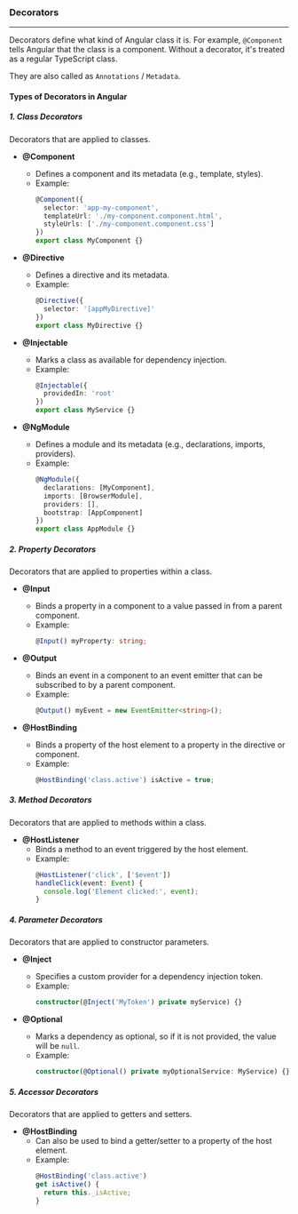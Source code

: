 ### Decorators
---

Decorators define what kind of Angular class it is. For example, `@Component` tells Angular that the class is a component. Without a decorator, it's treated as a regular TypeScript class.

They are also called as `Annotations` / `Metadata`.

#### Types of Decorators in Angular


##### 1. Class Decorators
Decorators that are applied to classes.

- **@Component**
  - Defines a component and its metadata (e.g., template, styles).
  - Example:
    ```typescript
    @Component({
      selector: 'app-my-component',
      templateUrl: './my-component.component.html',
      styleUrls: ['./my-component.component.css']
    })
    export class MyComponent {}
    ```

- **@Directive**
  - Defines a directive and its metadata.
  - Example:
    ```typescript
    @Directive({
      selector: '[appMyDirective]'
    })
    export class MyDirective {}
    ```

- **@Injectable**
  - Marks a class as available for dependency injection.
  - Example:
    ```typescript
    @Injectable({
      providedIn: 'root'
    })
    export class MyService {}
    ```

- **@NgModule**
  - Defines a module and its metadata (e.g., declarations, imports, providers).
  - Example:
    ```typescript
    @NgModule({
      declarations: [MyComponent],
      imports: [BrowserModule],
      providers: [],
      bootstrap: [AppComponent]
    })
    export class AppModule {}
    ```

##### 2. Property Decorators
Decorators that are applied to properties within a class.

- **@Input**
  - Binds a property in a component to a value passed in from a parent component.
  - Example:
    ```typescript
    @Input() myProperty: string;
    ```

- **@Output**
  - Binds an event in a component to an event emitter that can be subscribed to by a parent component.
  - Example:
    ```typescript
    @Output() myEvent = new EventEmitter<string>();
    ```

- **@HostBinding**
  - Binds a property of the host element to a property in the directive or component.
  - Example:
    ```typescript
    @HostBinding('class.active') isActive = true;
    ```

##### 3. Method Decorators
Decorators that are applied to methods within a class.

- **@HostListener**
  - Binds a method to an event triggered by the host element.
  - Example:
    ```typescript
    @HostListener('click', ['$event'])
    handleClick(event: Event) {
      console.log('Element clicked:', event);
    }
    ```

##### 4. Parameter Decorators
Decorators that are applied to constructor parameters.

- **@Inject**
  - Specifies a custom provider for a dependency injection token.
  - Example:
    ```typescript
    constructor(@Inject('MyToken') private myService) {}
    ```

- **@Optional**
  - Marks a dependency as optional, so if it is not provided, the value will be `null`.
  - Example:
    ```typescript
    constructor(@Optional() private myOptionalService: MyService) {}
    ```

##### 5. Accessor Decorators
Decorators that are applied to getters and setters.

- **@HostBinding**
  - Can also be used to bind a getter/setter to a property of the host element.
  - Example:
    ```typescript
    @HostBinding('class.active')
    get isActive() {
      return this._isActive;
    }
    ```

